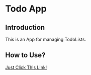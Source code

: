 # Todo App
## Introduction
This is an App for managing TodoLists.

## How to Use?
[Just Click This Link!](https://gantheory.github.io/TodoApp/)